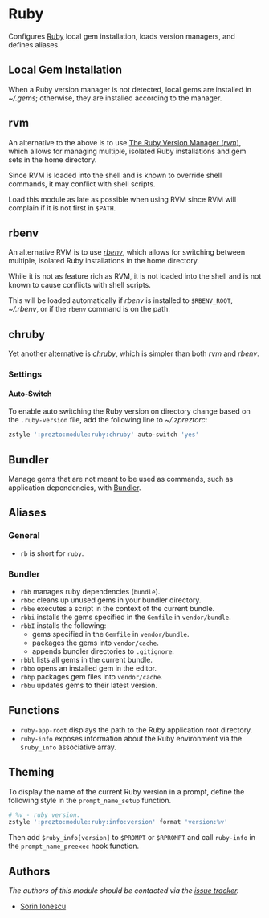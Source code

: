 # Ruby

Configures [Ruby][1] local gem installation, loads version managers, and defines
aliases.

## Local Gem Installation

When a Ruby version manager is not detected, local gems are installed in
*~/.gems*; otherwise, they are installed according to the manager.

## rvm

An alternative to the above is to use [The Ruby Version Manager (*rvm*)][2],
which allows for managing multiple, isolated Ruby installations and gem sets in
the home directory.

Since RVM is loaded into the shell and is known to override shell commands, it
may conflict with shell scripts.

Load this module as late as possible when using RVM since RVM will complain if
it is not first in `$PATH`.

## rbenv

An alternative RVM is to use [*rbenv*][3], which allows for switching between
multiple, isolated Ruby installations in the home directory.

While it is not as feature rich as RVM, it is not loaded into the shell and is
not known to cause conflicts with shell scripts.

This will be loaded automatically if *rbenv* is installed to `$RBENV_ROOT`,
*~/.rbenv*, or if the `rbenv` command is on the path.

## chruby

Yet another alternative is [*chruby*][4], which is simpler than both *rvm* and
*rbenv*.

### Settings

#### Auto-Switch

To enable auto switching the Ruby version on directory change based on the
`.ruby-version` file, add the following line to *~/.zpreztorc*:

```sh
zstyle ':prezto:module:ruby:chruby' auto-switch 'yes'
```

## Bundler

Manage gems that are not meant to be used as commands, such as application
dependencies, with [Bundler][5].

## Aliases

### General

- `rb` is short for `ruby`.

### Bundler

- `rbb` manages ruby dependencies (`bundle`).
- `rbbc` cleans up unused gems in your bundler directory.
- `rbbe` executes a script in the context of the current bundle.
- `rbbi` installs the gems specified in the `Gemfile` in `vendor/bundle`.
- `rbbI` installs the following:
  - gems specified in the `Gemfile` in `vendor/bundle`.
  - packages the gems into `vendor/cache`.
  - appends bundler directories to  `.gitignore`.
- `rbbl` lists all gems in the current bundle.
- `rbbo` opens an installed gem in the editor.
- `rbbp` packages gem files into `vendor/cache`.
- `rbbu` updates gems to their latest version.

## Functions

- `ruby-app-root` displays the path to the Ruby application root directory.
- `ruby-info` exposes information about the Ruby environment via the
  `$ruby_info` associative array.

## Theming

To display the name of the current Ruby version in a prompt, define the
following style in the `prompt_name_setup` function.

```sh
# %v - ruby version.
zstyle ':prezto:module:ruby:info:version' format 'version:%v'
```

Then add `$ruby_info[version]` to `$PROMPT` or `$RPROMPT` and call
`ruby-info` in the `prompt_name_preexec` hook function.

## Authors

*The authors of this module should be contacted via the [issue tracker][6].*

- [Sorin Ionescu](https://github.com/sorin-ionescu)

[1]: https://www.ruby-lang.org
[2]: https://rvm.io
[3]: https://github.com/sstephenson/rbenv
[4]: https://github.com/postmodern/chruby
[5]: https://gembundler.com
[6]: https://github.com/sorin-ionescu/prezto/issues
